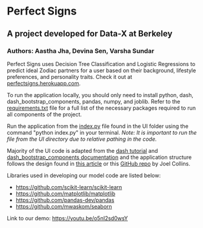 # Perfect Signs
## A project developed for Data-X at Berkeley
### Authors: Aastha Jha, Devina Sen, Varsha Sundar

Perfect Signs uses Decision Tree Classification and Logistic Regressions to predict ideal Zodiac partners for a user based on their background, lifestyle preferences, and personality traits. Check it out at [perfectsigns.herokuapp.com](perfectsigns.herokuapp.com).

To run the application locally, you should only need to install python, dash, dash_bootstrap_components, pandas, numpy, and joblib. Refer to the [requirements.txt](https://github.com/devinasen/perfectsigns/blob/master/requirements.txt) file for a full list of the necessary packages required to run all components of the project.

Run the application from the [index.py](https://github.com/devinasen/perfectsigns/blob/master/UI/index.py) file found in the UI folder using the command "python index.py" in your terminal. *Note: It is important to run the file from the UI directory due to relative pathing in the code.*

Majority of the UI code is adapted from the [dash tutorial](https://dash.plotly.com/) and [dash_bootstrap_components documentation](https://dash-bootstrap-components.opensource.faculty.ai/docs/) and the application structure follows the design found in [this article](https://towardsdatascience.com/create-a-multipage-dash-application-eceac464de91) or this [GitHub repo](https://github.com/joelsewhere/dash_app) by Joel Collins. 

Libraries used in developing our model code are listed below: 
- https://github.com/scikit-learn/scikit-learn
- https://github.com/matplotlib/matplotlib
- https://github.com/pandas-dev/pandas
- https://github.com/mwaskom/seaborn


Link to our demo: https://youtu.be/o5nI2sd0wsY

